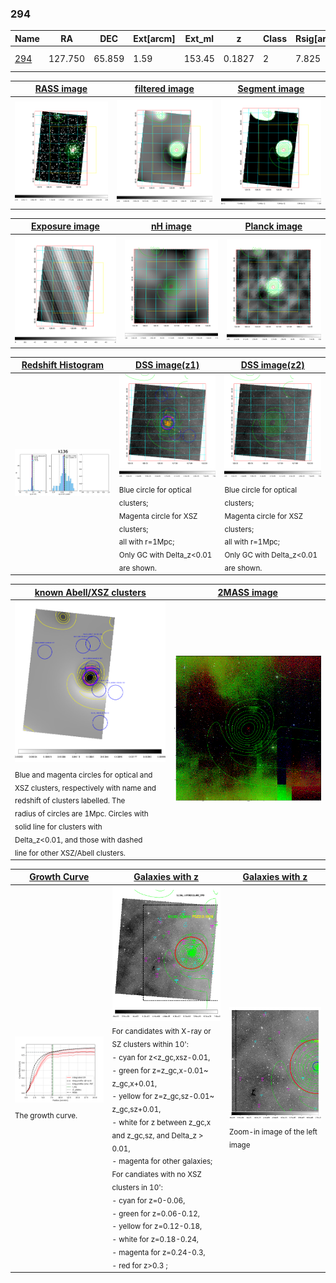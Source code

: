 <div STYLE="page-break-after: always;"></div>

### 294

|Name          |RA          |DEC      | Ext[arcm] | Ext_ml | z    | Class| Rsig[arcmin] | CRsig[c/s] | CR500[c/s] | R500[Mpc] |L500[erg/s]|F500[erg/s/cm^2]| M500[Msun]|Tx[keV]|beta|GC(XSZ,Delta_z<0.01)| GC(OPT,Delta_z<0.01)|GC|alias|
|--------------|------------|------------|---|---|-----------|--------|------|------|----|----|----|----|----|----|----|----|----|----|---|
|[294](script/294.md)     | 127.750       | 65.859       | 1.59    | 153.45   | 0.1827 | 2   | 7.825 |0.538 |0.536 |1.396 |9.623e+44 |1.024e-11 |9.276e+14 |8.975 |1.159 |Tar, |Wen, A, |Tar, A, |k136|

|[RASS image](../image/294/294_img.pdf)|[filtered image](../image/294/294_fil.pdf)|[Segment image](../image/294/294_seg.pdf)|
|-------------------|--------------------|-------------------|
| <img src="../image/294/294_img.png" width="300">  | <img src="../image/294/294_fil.png" width="300">   | <img src="../image/294/294_seg.png" width="300">  |

|[Exposure image](../image/294/294_mex.pdf)| [nH image](../image/294/294_nh.pdf)| [Planck image](../image/294/294_p.pdf)|
|-------------------|--------------------|-------------------|
|<img src="../image/294/294_mex.png" width="300">   | <img src="../image/294/294_nh.png" width="300">    | <img src="../image/294/294_p.png" width="300"> |

|[Redshift Histogram](../image/294/294_zg.pdf) | [DSS image(z1)](../image/294/294_dss_z1.pdf)      |  [DSS image(z2)](../image/294/294_dss_z2.pdf)    |
|-------------------|--------------------|-------------------|
|<img src="../image/294/294_zg.png" width="300"> |<img src="../image/294/294_dss_z1.png" width="300"> <sub><br>Blue circle for optical clusters; <br>Magenta circle for XSZ clusters; <br>all with r=1Mpc; <br>Only GC with Delta_z<0.01 are shown. </sub>| <img src="../image/294/294_dss_z2.png" width="300"><sub><br>Blue circle for optical clusters; <br>Magenta circle for XSZ clusters; <br>all with r=1Mpc; <br>Only GC with Delta_z<0.01 are shown. </sub> |

|[known Abell/XSZ clusters](../image/294/294_m.pdf) | [2MASS image](../image/294/294_2mass.pdf)      |
|-------------------|-------------------|
|<img src=../image/294/294_m.png width="300"> <sub><br>Blue and magenta circles for optical and <br>XSZ clusters, respectively with name and <br>redshift of clusters labelled. The <br>radius of circles are 1Mpc. Circles with <br>solid line for clusters with <br>Delta_z<0.01, and those with dashed <br>line for other XSZ/Abell clusters.        </sub>|<img src="../image/294/294_2mass.png" width="300">  |

|[Growth Curve](../image/294/294_gca_all.png) |[Galaxies with z](../image/294/294_opt_ned.pdf) |[Galaxies with z](../image/294/294_opt_ned_zoom.pdf) |
|-------------------|-------------------|-------------------|
| <img src="../image/294/294_gca_all.png" width="300"> <sub><br>The growth curve.</sub>| <img src=../image/294/294_opt_ned.png width="300"> <br><sub> For candidates with X-ray or SZ clusters within 10': <br> - cyan for z<z_gc,xsz-0.01, <br> - green for z=z_gc,x-0.01~ z_gc,x+0.01, <br> - yellow for z=z_gc,sz-0.01~ z_gc,sz+0.01, <br> - white for z between z_gc,x and z_gc,sz, and Delta_z > 0.01, <br> - magenta for other galaxies; <br>For candiates with no XSZ clusters in 10': <br> - cyan for z=0-0.06, <br> - green for z=0.06-0.12, <br> - yellow for z=0.12-0.18, <br> - white for z=0.18-0.24, <br> - magenta for z=0.24-0.3, <br> - red for z>0.3 ;  </sub>|<img src=../image/294/294_opt_ned_zoom.png width="300">  <br><sub> Zoom-in image of the left image</sub>|




